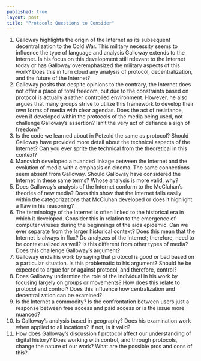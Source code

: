 ```yaml
---
published: true
layout: post
title: "Protocol: Questions to Consider"
---
```


1.	Galloway highlights the origin of the Internet as its subsequent decentralization to the Cold War.  This military necessity seems to influence the type of language and analysis Galloway extends to the Internet.  Is his focus on this development still relevant to the Internet today or has Galloway overemphasized the military aspects of this work?  Does this in turn cloud any analysis of protocol, decentralization, and the future of the Internet?
2.	Galloway posits that despite opinions to the contrary, the Internet does not offer a place of total freedom, but due to the constraints based on protocol is actually a rather controlled environment.  However, he also argues that many groups strive to utilize this framework to develop their own forms of media with clear agendas.  Does the act of resistance, even if developed within the protocols of the media being used, not challenge Galloway’s assertion?  Isn’t the very act of defiance a sign of freedom?
3.	Is the code we learned about in Petzold the same as protocol?  Should Galloway have provided more detail about the technical aspects of the Internet?  Can you ever sprite the technical from the theoretical in this context?
4.	Manovich developed a nuanced linkage between the Internet and the evolution of media with a emphasis on cinema.  The same connections seem absent from Galloway.  Should Galloway have considered the Internet in these same terms?  Whose analysis is more valid, why?
5.	Does Galloway’s analysis of the Internet conform to the McCluhan’s theories of new media?  Does this show that the Internet falls easily within the categorizations that McCluhan developed or does it highlight a flaw in his reasoning?
6.	The terminology of the Internet is often linked to the historical era in which it developed.  Consider this in relation to the emergence of computer viruses during the beginnings of the aids epidemic.   Can we ever separate from the larger historical context?  Does this mean that the Internet is always in flux?  Do analyzes of the Internet; therefore, need to be contextualized as well?  Is this different from other types of media?  Does this challenge Galloway’s argument? 
7.	Galloway ends his work by saying that protocol is good or bad based on a particular situation.  Is this problematic to his argument?  Should he be expected to argue for or against protocol, and therefore, control?
8.	Does Galloway undermine the role of the individual in his work by focusing largely on groups or movements?  How does this relate to protocol and control?  Does this influence how centralization and decentralization can be examined?
9.	Is the Internet a commodity?  Is the confrontation between users just a response between free access and paid access or is the issue more nuanced?  
10.	Is Galloway’s analysis based in geography?  Does his examination work when applied to all locations?  If not, is it valid?
11.	How does Galloway’s discussion f protocol affect our understanding of digital history?  Does working with control, and through protocols, change the nature of our work?  What are the possible pros and cons of this?

